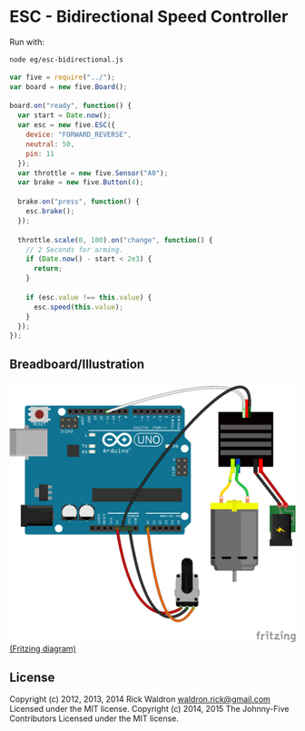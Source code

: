 <!--remove-start-->
# ESC - Bidirectional Speed Controller

Run with:
```bash
node eg/esc-bidirectional.js
```
<!--remove-end-->

```javascript
var five = require("../");
var board = new five.Board();

board.on("ready", function() {
  var start = Date.now();
  var esc = new five.ESC({
    device: "FORWARD_REVERSE",
    neutral: 50,
    pin: 11
  });
  var throttle = new five.Sensor("A0");
  var brake = new five.Button(4);

  brake.on("press", function() {
    esc.brake();
  });

  throttle.scale(0, 100).on("change", function() {
    // 2 Seconds for arming.
    if (Date.now() - start < 2e3) {
      return;
    }

    if (esc.value !== this.value) {
      esc.speed(this.value);
    }
  });
});

```


## Breadboard/Illustration


![docs/breadboard/esc-bidirectional.png](breadboard/esc-bidirectional.png)
[(Fritzing diagram)](breadboard/esc-bidirectional.fzz)





<!--remove-start-->
## License
Copyright (c) 2012, 2013, 2014 Rick Waldron <waldron.rick@gmail.com>
Licensed under the MIT license.
Copyright (c) 2014, 2015 The Johnny-Five Contributors
Licensed under the MIT license.
<!--remove-end-->
